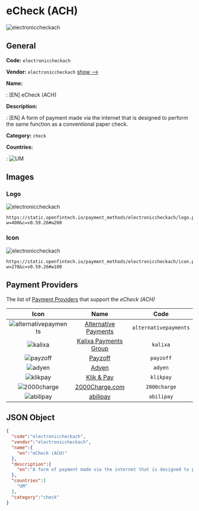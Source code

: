 
# eCheck (ACH) 
![electroniccheckach](https://static.openfintech.io/payment_methods/electroniccheckach/logo.png?w=400&c=v0.59.26#w200)  

## General 
**Code:** `electroniccheckach` 
 
**Vendor:** `electroniccheckach` [show -->](/vendors/electroniccheckach/) 
 
**Name:** 
 
:	[EN] eCheck (ACH) 
 
**Description:** 
 
: [EN] A form of payment made via the internet that is designed to perform the same function as a conventional paper check. 
 
**Category:** `check` 
 
**Countries:** 
 
:	![UM](https://cdnjs.cloudflare.com/ajax/libs/flag-icon-css/3.3.0/flags/4x3/um.svg#w24)  

## Images 

### Logo 
![electroniccheckach](https://static.openfintech.io/payment_methods/electroniccheckach/logo.png?w=400&c=v0.59.26#w200)  

```
https://static.openfintech.io/payment_methods/electroniccheckach/logo.png?w=400&c=v0.59.26#w200
```  

### Icon 
![electroniccheckach](https://static.openfintech.io/payment_methods/electroniccheckach/icon.png?w=278&c=v0.59.26#w100)  

```
https://static.openfintech.io/payment_methods/electroniccheckach/icon.png?w=278&c=v0.59.26#w100
```  

## Payment Providers 
 
The list of [Payment Providers](/payment-providers/) that support the _eCheck (ACH)_ 

|Icon|Name|Code| 
|:---:|:---:|:---:| 
|![alternativepayments](https://static.openfintech.io/payment_providers/alternativepayments/icon.png?w=278&c=v0.59.26#w100) |[Alternative Payments](/payment-providers/alternativepayments/)|`alternativepayments`| 
|![kalixa](https://static.openfintech.io/payment_providers/kalixa/icon.png?w=278&c=v0.59.26#w100) |[Kalixa Payments Group](/payment-providers/kalixa/)|`kalixa`| 
|![payzoff](https://static.openfintech.io/payment_providers/payzoff/icon.png?w=278&c=v0.59.26#w100) |[Payzoff](/payment-providers/payzoff/)|`payzoff`| 
|![adyen](https://static.openfintech.io/payment_providers/adyen/icon.svg?w=278&c=v0.59.26#w100) |[Adyen](/payment-providers/adyen/)|`adyen`| 
|![klikpay](https://static.openfintech.io/payment_providers/klikpay/icon.png?w=278&c=v0.59.26#w100) |[Klik & Pay](/payment-providers/klikpay/)|`klikpay`| 
|![2000charge](https://static.openfintech.io/payment_providers/2000charge/icon.png?w=278&c=v0.59.26#w100) |[2000Charge.com](/payment-providers/2000charge/)|`2000charge`| 
|![abilipay](https://static.openfintech.io/payment_providers/abilipay/icon.png?w=278&c=v0.59.26#w100) |[abilipay](/payment-providers/abilipay/)|`abilipay`| 
 

## JSON Object 

```json
{
  "code":"electroniccheckach",
  "vendor":"electroniccheckach",
  "name":{
    "en":"eCheck (ACH)"
  },
  "description":{
    "en":"A form of payment made via the internet that is designed to perform the same function as a conventional paper check."
  },
  "countries":[
    "UM"
  ],
  "category":"check"
}
```  
